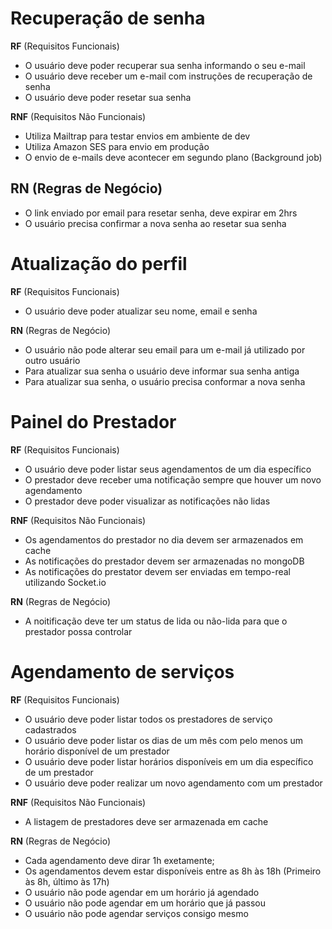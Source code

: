 # Recuperação de senha
**RF** (Requisitos Funcionais)
- O usuário deve poder recuperar sua senha informando o seu e-mail
- O usuário deve receber um e-mail com instruções de recuperação de senha
- O usuário deve poder resetar sua senha

**RNF** (Requisitos Não Funcionais)
- Utiliza Mailtrap para testar envios em ambiente de dev
- Utiliza Amazon SES para envio em produção
- O envio de e-mails deve acontecer em segundo plano (Background job)


**RN** (Regras de Negócio)
-
- O link enviado por email para resetar senha, deve expirar em 2hrs
- O usuário precisa confirmar a nova senha ao resetar sua senha

# Atualização do perfil
**RF** (Requisitos Funcionais)
- O usuário deve poder atualizar seu nome, email e senha

**RN** (Regras de Negócio)
- O usuário não pode alterar seu email para um e-mail já utilizado por outro usuário
- Para atualizar sua senha o usuário deve informar sua senha antiga
- Para atualizar sua senha, o usuário precisa conformar a nova senha

# Painel do Prestador

**RF** (Requisitos Funcionais)
- O usuário deve poder listar seus agendamentos de um dia específico
- O prestador deve receber uma notificação sempre que houver um novo agendamento
- O prestador deve poder visualizar as notificações não lidas

**RNF** (Requisitos Não Funcionais)
- Os agendamentos do prestador no dia devem ser armazenados em cache
- As notificações do prestador devem ser armazenadas no mongoDB
- As notificações do prestator devem ser enviadas em tempo-real utilizando Socket.io

**RN** (Regras de Negócio)
- A noitificação deve ter um status de lida ou não-lida para que o prestador possa controlar

# Agendamento de serviços
**RF** (Requisitos Funcionais)
- O usuário deve poder listar todos os prestadores de serviço cadastrados
- O usuário deve poder listar os dias de um mês com pelo menos um horário disponível de um prestador
- O usuário deve poder listar horários disponíveis em um dia específico de um prestador
- O usuário deve poder realizar um novo agendamento com um prestador

**RNF** (Requisitos Não Funcionais)
- A listagem de prestadores deve ser armazenada em cache

**RN** (Regras de Negócio)
- Cada agendamento deve dirar 1h exetamente;
- Os agendamentos devem estar disponíveis entre as 8h às 18h (Primeiro às 8h, último às 17h)
- O usuário não pode agendar em um horário já agendado
- O usuário não pode agendar em um horário que já passou
- O usuário não pode agendar serviços consigo mesmo
